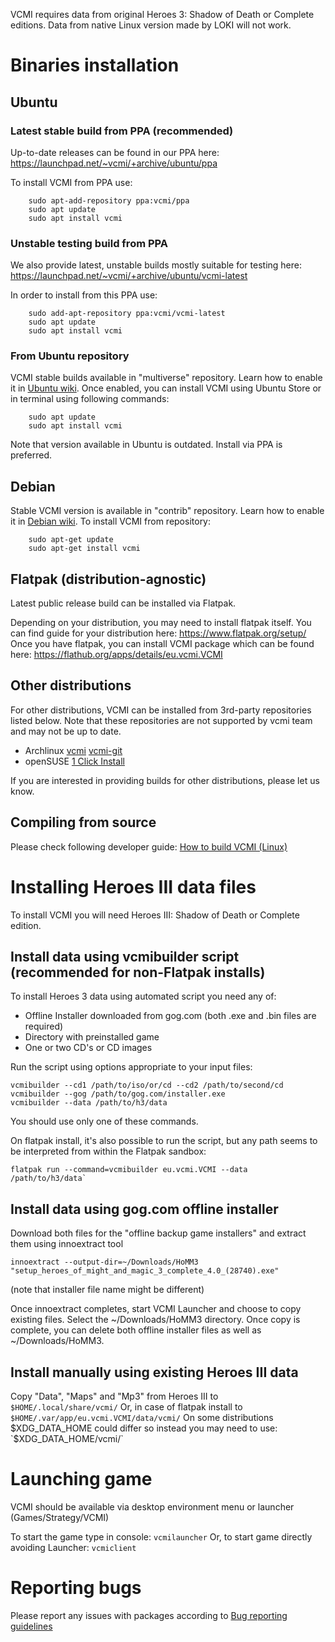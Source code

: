 VCMI requires data from original Heroes 3: Shadow of Death or Complete editions. Data from native Linux version made by LOKI will not work.

# Binaries installation

## Ubuntu

### Latest stable build from PPA (recommended)

Up-to-date releases can be found in our PPA here: <https://launchpad.net/~vcmi/+archive/ubuntu/ppa>

To install VCMI from PPA use:
```
    sudo apt-add-repository ppa:vcmi/ppa
    sudo apt update
    sudo apt install vcmi
```

### Unstable testing build from PPA

We also provide latest, unstable builds mostly suitable for testing here: <https://launchpad.net/~vcmi/+archive/ubuntu/vcmi-latest>

In order to install from this PPA use:
```
    sudo add-apt-repository ppa:vcmi/vcmi-latest
    sudo apt update
    sudo apt install vcmi
```
### From Ubuntu repository

VCMI stable builds available in "multiverse" repository. Learn how to enable it in [Ubuntu wiki](https://help.ubuntu.com/community/Repositories/Ubuntu).
Once enabled, you can install VCMI using Ubuntu Store or in terminal using following commands:
```
    sudo apt update
    sudo apt install vcmi
```
Note that version available in Ubuntu is outdated. Install via PPA is preferred.

## Debian

Stable VCMI version is available in "contrib" repository. Learn how to enable it in [Debian wiki](https://wiki.debian.org/SourcesList).
To install VCMI from repository:
```
    sudo apt-get update
    sudo apt-get install vcmi
```
## Flatpak (distribution-agnostic)

Latest public release build can be installed via Flatpak.

Depending on your distribution, you may need to install flatpak itself. You can find guide for your distribution here: <https://www.flatpak.org/setup/>
Once you have flatpak, you can install VCMI package which can be found here: <https://flathub.org/apps/details/eu.vcmi.VCMI>

## Other distributions

For other distributions, VCMI can be installed from 3rd-party repositories listed below. Note that these repositories are not supported by vcmi team and may not be up to date.

-   Archlinux [vcmi](https://aur.archlinux.org/packages/vcmi/) [vcmi-git](https://aur.archlinux.org/packages/vcmi-git/)
-   openSUSE [1 Click Install](https://software.opensuse.org/download.html?project=games&package=vcmi)

If you are interested in providing builds for other distributions, please let us know.

## Compiling from source

Please check following developer guide: [How to build VCMI (Linux)](How_to_build_VCMI_(Linux) "wikilink")

# Installing Heroes III data files

To install VCMI you will need Heroes III: Shadow of Death or Complete edition.

## Install data using vcmibuilder script (recommended for non-Flatpak installs)

To install Heroes 3 data using automated script you need any of:

- Offline Installer downloaded from gog.com (both .exe and .bin files are required)
- Directory with preinstalled game 
- One or two CD's or CD images

Run the script using options appropriate to your input files:
```
vcmibuilder --cd1 /path/to/iso/or/cd --cd2 /path/to/second/cd
vcmibuilder --gog /path/to/gog.com/installer.exe
vcmibuilder --data /path/to/h3/data
```
You should use only one of these commands.

On flatpak install, it's also possible to run the script, but any path seems to be interpreted from within the Flatpak sandbox:

```
flatpak run --command=vcmibuilder eu.vcmi.VCMI --data /path/to/h3/data`
```

## Install data using gog.com offline installer

Download both files for the "offline backup game installers" and extract them using innoextract tool
```
innoextract --output-dir=~/Downloads/HoMM3 "setup_heroes_of_might_and_magic_3_complete_4.0_(28740).exe"
```
(note that installer file name might be different)

Once innoextract completes, start VCMI Launcher and choose to copy existing files. Select the ~/Downloads/HoMM3 directory. Once copy is complete, you can delete both offline installer files as well as ~/Downloads/HoMM3.

## Install manually using existing Heroes III data

Copy "Data", "Maps" and "Mp3" from Heroes III to `$HOME/.local/share/vcmi/`
Or, in case of flatpak install to `$HOME/.var/app/eu.vcmi.VCMI/data/vcmi/`
On some distributions $XDG_DATA_HOME could differ so instead you may need to use: `$XDG_DATA_HOME/vcmi/`

# Launching game

VCMI should be available via desktop environment menu or launcher (Games/Strategy/VCMI)

To start the game type in console: `vcmilauncher`
Or, to start game directly avoiding Launcher: `vcmiclient`

# Reporting bugs

Please report any issues with packages according to [Bug reporting guidelines](http://wiki.vcmi.eu/index.php?title=Bug_reporting_guidelines)